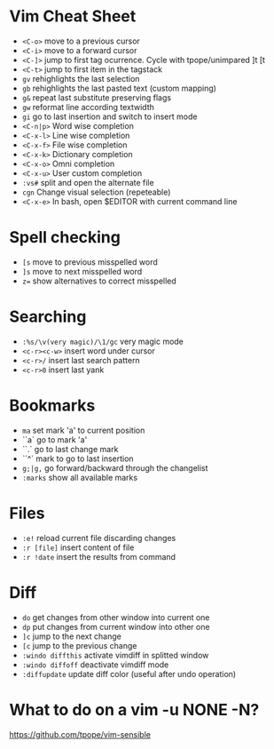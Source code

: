 Vim Cheat Sheet
===============
- `<C-o>`    move to a previous cursor
- `<C-i>`    move to a forward cursor
- `<C-]>`    jump to first tag ocurrence. Cycle with tpope/unimpared ]t [t
- `<C-t>`    jump to first item in the tagstack
- `gv`       rehighlights the last selection
- `gb`       rehighlights the last pasted text (custom mapping)
- `g&`       repeat last substitute preserving flags
- `gw`       reformat line according textwidth
- `gi`       go to last insertion and switch to insert mode
- `<C-n|p>`  Word wise completion
- `<C-x-l>`  Line wise completion
- `<C-x-f>`  File wise completion
- `<C-x-k>`  Dictionary completion
- `<C-x-o>`  Omni completion
- `<C-x-u>`  User custom completion
- `:vs#`     split and open the alternate file
- `cgn`      Change visual selection (repeteable)
- `<C-x-e>`  In bash, open $EDITOR with current command line

Spell checking
==============
- `[s`       move to previous misspelled word
- `]s`       move to next misspelled word
- `z=`       show alternatives to correct misspelled

Searching
=========
- `:%s/\v(very magic)/\1/gc` very magic mode
- `<c-r><c-w>`  insert word under cursor
- `<c-r>/`      insert last search pattern
- `<c-r>0`      insert last yank

Bookmarks
=========
- `ma`     set mark 'a' to current position
- ``a`     go to mark 'a'
- ``.`     go to last change mark
- ``^`     mark to go to last insertion
- `g;|g,`  go forward/backward through the changelist
- `:marks` show all available marks

Files
=====
- `:e!`        reload current file discarding changes
- `:r [file]`  insert content of file
- `:r !date`   insert the results from command

Diff
====
- `do`                get changes from other window into current one
- `dp`                put changes from current window into other one
- `]c`                jump to the next change
- `[c`                jump to the previous change
- `:windo diffthis`   activate vimdiff in splitted window
- `:windo diffoff`    deactivate vimdiff mode
- `:diffupdate`       update diff color (useful after undo operation)

What to do on a vim -u NONE -N?
===============================
https://github.com/tpope/vim-sensible

